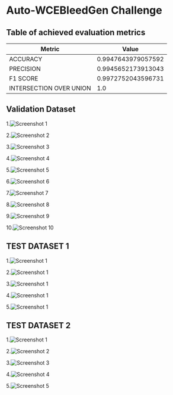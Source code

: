 
# Auto-WCEBleedGen Challenge




## Table of achieved evaluation metrics
| Metric                  | Value                |
|-------------------------|----------------------|
| ACCURACY                | 0.9947643979057592  |
| PRECISION               | 0.9945652173913043  |
| F1 SCORE                | 0.9972752043596731  |
| INTERSECTION OVER UNION | 1.0                  |

## Validation Dataset

1.![Screenshot 1](https://i.ibb.co/mBQZtPm/SAVE-20231008-034338.jpg)

2.![Screenshot 2](https://i.ibb.co/JR1TpB7/Screenshot-2023-10-07-220102.png)

3.![Screenshot 3](https://i.ibb.co/415rRtD/Screenshot-2023-10-07-220031.png)

4.![Screenshot 4](https://i.ibb.co/HHQFs1D/Screenshot-2023-10-07-215930.png)

5.![Screenshot 5](https://i.ibb.co/fSH143m/SAVE-20231008-034503.jpg)

6.![Screenshot 6](https://i.ibb.co/MCdxS3P/SAVE-20231008-034457.jpg)

7.![Screenshot 7](https://i.ibb.co/7GZh2M0/SAVE-20231008-034449.jpg)

8.![Screenshot 8](https://i.ibb.co/9p3VQvL/SAVE-20231008-034443.jpg)

9.![Screenshot 9](https://i.ibb.co/VC5KVSk/SAVE-20231008-034438.jpg)

10.![Screenshot 10](https://i.ibb.co/GnRg9Mh/SAVE-20231008-034427.jpg)

## TEST DATASET 1
1.![Screenshot 1](https://i.ibb.co/hyHNNZt/Screenshot-1.png)

2.![Screenshot 1](https://i.ibb.co/hyHNNZt/Screenshot-1.png)

3.![Screenshot 1](https://i.ibb.co/hyHNNZt/Screenshot-1.png)

4.![Screenshot 1](https://i.ibb.co/hyHNNZt/Screenshot-1.png)

5.![Screenshot 1](https://i.ibb.co/hyHNNZt/Screenshot-1.png)

## TEST DATASET 2
1.![Screenshot 1](https://i.ibb.co/L6Mnvnn/Screenshot-2023-10-07-221904.png)

2.![Screenshot 2](https://i.ibb.co/HrsHZLF/Screenshot-2023-10-07-221926.png)

3.![Screenshot 3](https://i.ibb.co/mzNccdQ/Screenshot-2023-10-07-221949.png)

4.![Screenshot 4](https://i.ibb.co/qBMwYjn/Screenshot-2023-10-07-222019.png)

5.![Screenshot 5](https://i.ibb.co/QY9Z0t0/Screenshot-2023-10-07-222049.png)
